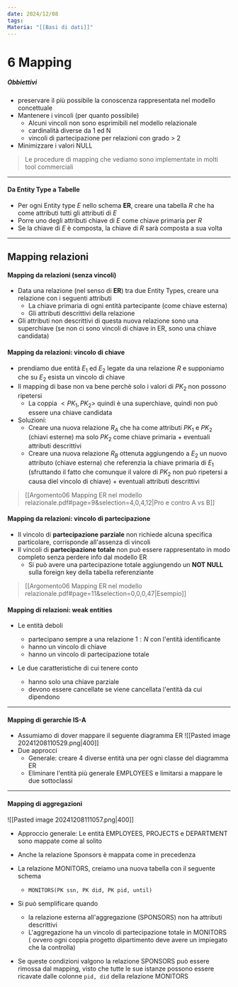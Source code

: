```yaml
---
date: 2024/12/08
tags: 
Materia: "[[Basi di dati]]"
---
```

# 6 Mapping
##### Obbiettivi
- preservare il più possibile la conoscenza rappresentata nel modello concettuale
- Mantenere i vincoli (per quanto possibile)
	- Alcuni vincoli non sono esprimibili nel modello relazionale
	- cardinalità diverse da 1 ed N
	- vincoli di partecipazione per relazioni con grado > 2
- Minimizzare i valori NULL

> Le procedure di mapping che vediamo sono implementate in molti tool commerciali

---
#### Da Entity Type a Tabelle
- Per ogni Entity type $E$ nello schema **ER**, creare una tabella $R$ che ha come attributi tutti gli attributi di $E$
- Porre uno degli attributi chiave di $E$ come chiave primaria per $R$
- Se la chiave di $E$ è composta, la chiave di $R$ sarà composta a sua volta

---
## Mapping relazioni 
#### Mapping da relazioni (senza vincoli)
- Data una relazione (nel senso di **ER**) tra due Entity Types, creare una relazione con i seguenti attributi 
	- La chiave primaria di ogni entità partecipante (come chiave esterna)
	- Gli attributi descrittivi della relazione
- Gli attributi non descrittivi di questa nuova relazione sono una superchiave (se non ci sono vincoli di chiave in ER, sono una chiave candidata)

#### Mapping da relazioni: vincolo di chiave
- prendiamo due entità $E_{1}$ ed $E_{2}$  legate da una relazione $R$ e supponiamo che su $E_{2}$ esista un vincolo di chiave
- Il mapping di base non va bene perchè solo i valori di $PK_{2}$ non possono ripetersi
	- La coppia $<PK_{1},PK_{2}>$ quindi è una superchiave, quindi non può essere una chiave candidata
- Soluzioni:
	- Creare una nuova relazione $R_{A}$ che ha come attributi $PK_{1}$ e $PK_{2}$ (chiavi esterne)  ma solo $PK_{2}$ come chiave primaria + eventuali attributi descrittivi
	- Creare una nuova relazione $R_{B}$ ottenuta aggiungendo a $E_{2}$ un nuovo attributo (chiave esterna) che referenzia la chiave primaria di $E_{1}$ (sfruttando il fatto che comunque il valore di $PK_{2}$ non può ripetersi a causa diel vincolo di chiave) + eventuali attributi descrittivi

> [[Argomento06 Mapping ER nel modello relazionale.pdf#page=9&selection=4,0,4,12|Pro e contro A vs B]]

#### Mapping da relazioni: vincolo di partecipazione
- Il vincolo di **partecipazione** **parziale** non richiede alcuna specifica particolare, corrisponde all'assenza di vincoli
-  Il vincoli di **partecipazione totale** non può essere rappresentato in modo completo senza perdere info dal modello ER
	- Si può avere una partecipazione totale aggiungendo un **NOT NULL** sulla foreign key della tabella referenziante

> [[Argomento06 Mapping ER nel modello relazionale.pdf#page=11&selection=0,0,0,47|Esempio]]

#### Mapping di relazioni: weak entities
- Le entità deboli
	- partecipano sempre a una relazione $1:N$ con l'entità identificante
	- hanno un vincolo di chiave
	- hanno un vincolo di partecipazione totale

- Le due caratteristiche di cui tenere conto
	- hanno solo una chiave parziale
	- devono essere cancellate se viene cancellata l'entità da cui dipendono
---
#### Mapping di gerarchie IS-A
- Assumiamo di dover mappare il seguente diagramma ER
![[Pasted image 20241208110529.png|400]]
- Due approcci
	- Generale: creare 4 diverse entità una per ogni classe del diagramma ER
	- Eliminare l'entità più generale EMPLOYEES e limitarsi a mappare le due sottoclassi
---
#### Mapping di aggregazioni
![[Pasted image 20241208111057.png|400]]
- Approccio generale: Le entità EMPLOYEES, PROJECTS e DEPARTMENT sono mappate come al solito
- Anche la relazione Sponsors è mappata come in precedenza
- La relazione MONITORS, creiamo una nuova tabella con il seguente schema
	- `MONITORS(PK ssn, PK did, PK pid, until)`

- Si può semplificare quando
	-  la relazione esterna all'aggregazione (SPONSORS) non ha attributi descrittivi
	- L'aggregazione ha un vincolo di partecipazione totale in MONITORS ( ovvero ogni coppia progetto dipartimento deve avere un impiegato che la controlla)
- Se queste condizioni valgono la relazione SPONSORS può essere rimossa dal mapping, visto che tutte le sue istanze possono essere ricavate dalle colonne `pid, did` della relazione MONITORS

